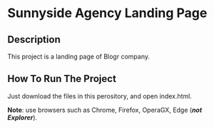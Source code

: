# Sunnyside Agency Landing Page

## Description

This project is a landing page of Blogr company.

## How To Run The Project

Just download the files in this perository, and open index.html.

**Note**: use browsers such as Chrome, Firefox, OperaGX, Edge (***not Explorer***).